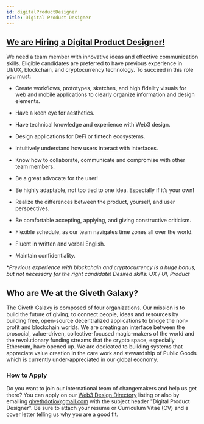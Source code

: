 ```yaml
---
id: digitalProductDesigner
title: Digital Product Designer
---
```

## [We are Hiring a Digital Product Designer!](https://www.web3designers.org/gigs/list/giveth-galaxy)

We need a team member with innovative ideas and effective communication skills. Eligible candidates are preferred to have previous experience in UI/UX, blockchain, and cryptocurrency technology. To succeed in this role you must:

- Create workflows, prototypes, sketches, and high fidelity visuals for web and mobile applications to clearly organize information and design elements.

- Have a keen eye for aesthetics.  
- Have technical knowledge and experience with Web3 design.  
- Design applications for DeFi or fintech ecosystems.
- Intuitively understand how users interact with interfaces.
- Know how to collaborate, communicate and compromise with other team members.
- Be a great advocate for the user!
- Be highly adaptable, not too tied to one idea. Especially if it’s your own!
- Realize the differences between the product, yourself, and user perspectives.
- Be comfortable accepting, applying, and giving constructive criticism.
- Flexible schedule, as our team navigates time zones all over the world.
- Fluent in written and verbal English.
- Maintain confidentiality.

**Previous experience with blockchain and cryptocurrency is a huge bonus, but not necessary for the right candidate!
Desired skills: UX / UI, Product*

## Who are We at the Giveth Galaxy?
The Giveth Galaxy is composed of four organizations. Our mission is to build the future of giving; to connect people, ideas and resources by building free, open-source decentralized applications to bridge the non-profit and blockchain worlds. We are creating an interface between the prosocial, value-driven, collective-focused magic-makers of the world and the revolutionary funding streams that the crypto space, especially Ethereum, have opened up. We are dedicated to building systems that appreciate value creation in the care work and stewardship of Public Goods which is currently under-appreciated in our global economy.

### How to Apply

Do you want to join our international team of changemakers and help us get there? You can apply on our [Web3 Design Directory](https://www.web3designers.org/gigs/list/giveth-galaxy) listing or also  by emailing givethdotio@gmail.com with the subject header "Digital Product Designer". Be sure to attach your resume or Curriculum Vitae (CV) and a cover letter telling us why you are a good fit.
